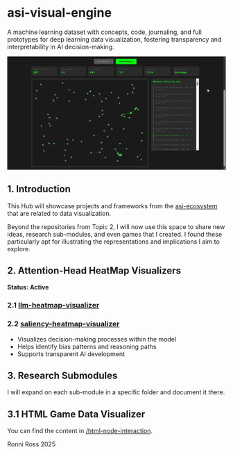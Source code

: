 # asi-visual-engine
A machine learning dataset with concepts, code, journaling, and full prototypes for deep learning data visualization, fostering transparency and interpretability in AI decision-making.

![hippo](https://github.com/ronniross/asi-visual-engine/blob/main/assets/gifs/decentralized-node-cluster-dht.gif)

## 1. Introduction

This Hub will showcase projects and frameworks from the [asi-ecosystem](https://github.com/ronniross/asi-ecosystem) that are related to data visualization.

Beyond the repositories from Topic 2, I will now use this space to share new ideas, research sub-modules, and even games that I created. I found these particularly apt for illustrating the representations and implications I aim to explore.

## 2. Attention-Head HeatMap Visualizers  
**Status: Active**

### 2.1 [llm-heatmap-visualizer](https://github.com/ronniross/llm-heatmap-visualizer)

### 2.2 [saliency-heatmap-visualizer](https://github.com/ronniross/saliency-heatmap-visualizer)

- Visualizes decision-making processes within the model
- Helps identify bias patterns and reasoning paths
- Supports transparent AI development

## 3. Research Submodules

I will expand on each sub-module in a specific folder and document it there.

## 3.1 HTML Game Data Visualizer

You can find the content in [/html-node-interaction]( https://github.com/ronniross/asi-visual-engine/tree/main/assets/html-node-interaction).

Ronni Ross
2025
